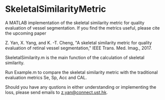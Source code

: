 # SkeletalSimilarityMetric

A MATLAB implementation of the skeletal similarity metric for quality evaluation of vessel segmentation. If you find the metrics useful, please cite the upcoming paper

Z. Yan, X. Yang, and K. -T. Cheng, "A skeletal similarity metric for quality evaluation of retinal vessel segmentation," IEEE Trans. Med. Imag., 2017. 

SkeletalSimilarity.m is the main function of the calculation of skeletal similarity.

Run Example.m to compare the skeletal similarity metric with the traditional evaluation metrics Se, Sp, Acc and CAL.

Should you have any qustions in either understanding or implementing the loss, please send emails to z.yan@connect.ust.hk.
